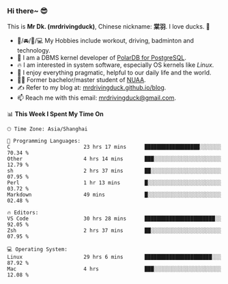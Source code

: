 ### Hi there~ 😎

This is **Mr Dk. (mrdrivingduck)**, Chinese nickname: **棠羽**. I love ducks. 🦆

- 💪/🚘/🏸/💻 My Hobbies include workout, driving, badminton and technology.
- 🍊 I am a DBMS kernel developer of [PolarDB for PostgreSQL](https://github.com/ApsaraDB/PolarDB-for-PostgreSQL).
- 🔥 I am interested in system software, especially OS kernels like *Linux*.
- 🔧 I enjoy everything pragmatic, helpful to our daily life and the world.
- 👨‍🎓 Former bachelor/master student of [NUAA](https://en.wikipedia.org/wiki/Nanjing_University_of_Aeronautics_and_Astronautics).
- ✍ Refer to my blog at: [mrdrivingduck.github.io/blog](https://mrdrivingduck.github.io/blog/).
- 📫 Reach me with this email: [mrdrivingduck@gmail.com](mailto:mrdrivingduck@gmail.com).

<!--START_SECTION:waka-->
📊 **This Week I Spent My Time On** 

```text
🕑︎ Time Zone: Asia/Shanghai

💬 Programming Languages: 
C                        23 hrs 17 mins      ██████████████████░░░░░░░   70.34 % 
Other                    4 hrs 14 mins       ███░░░░░░░░░░░░░░░░░░░░░░   12.79 % 
sh                       2 hrs 37 mins       ██░░░░░░░░░░░░░░░░░░░░░░░   07.95 % 
Perl                     1 hr 13 mins        █░░░░░░░░░░░░░░░░░░░░░░░░   03.72 % 
Markdown                 49 mins             █░░░░░░░░░░░░░░░░░░░░░░░░   02.48 % 

🔥 Editors: 
VS Code                  30 hrs 28 mins      ███████████████████████░░   92.05 % 
Zsh                      2 hrs 37 mins       ██░░░░░░░░░░░░░░░░░░░░░░░   07.95 % 

💻 Operating System: 
Linux                    29 hrs 6 mins       ██████████████████████░░░   87.92 % 
Mac                      4 hrs               ███░░░░░░░░░░░░░░░░░░░░░░   12.08 % 
```


<!--END_SECTION:waka-->

<!-- ![Mr Dk.'s GitHub Stats](https://github-readme-stats.vercel.app/api?username=mrdrivingduck&count_private&show_icons=true&theme=buefy) -->

<!-- ![Most Used Languages](https://github-readme-stats.vercel.app/api/top-langs/?username=mrdrivingduck&exclude_repo=mips32-CPU,snort-tcp-socket&theme=buefy&layout=compact&langs_count=10) -->


<!--
**mrdrivingduck/mrdrivingduck** is a ✨ _special_ ✨ repository because its `README.md` (this file) appears on your GitHub profile.

Here are some ideas to get you started:

- 🔭 I’m currently working on ...
- 🌱 I’m currently learning ...
- 👯 I’m looking to collaborate on ...
- 🤔 I’m looking for help with ...
- 💬 Ask me about ...
- 📫 How to reach me: ...
- 😄 Pronouns: ...
- ⚡ Fun fact: ...
-->

